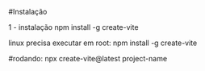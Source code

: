  #Instalação

1 - instalação 
npm install -g create-vite

linux precisa executar em root:
npm install -g create-vite

 #rodando:
npx create-vite@latest project-name
